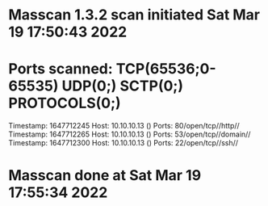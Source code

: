 # Masscan 1.3.2 scan initiated Sat Mar 19 17:50:43 2022
# Ports scanned: TCP(65536;0-65535) UDP(0;) SCTP(0;) PROTOCOLS(0;)
Timestamp: 1647712245	Host: 10.10.10.13 ()	Ports: 80/open/tcp//http//
Timestamp: 1647712265	Host: 10.10.10.13 ()	Ports: 53/open/tcp//domain//
Timestamp: 1647712300	Host: 10.10.10.13 ()	Ports: 22/open/tcp//ssh//
# Masscan done at Sat Mar 19 17:55:34 2022
